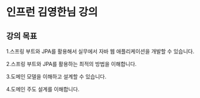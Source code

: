 # 인프런 김영한님 강의


## 강의 목표
1.스프링 부트와 JPA를 활용해서 실무에서 자바 웹 애플리케이션을 개발할 수 있습니다.

2.스프링 부트와 JPA를 활용하는 최적의 방법을 이해합니다.

3.도메인 모델을 이해하고 설계할 수 있습니다.

4.도메인 주도 설계를 이해합니다.


